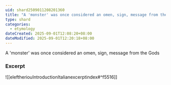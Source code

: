 ```yaml
---
uid: shard2509011208201360
title: "A 'monster' was once considered an omen, sign, message from the Gods"
type: shard
categories:
  - etymology
dateCreated: 2025-09-01T12:08:20+08:00
dateModified: 2025-09-01T12:20:18+08:00
---
```

A 'monster' was once considered an omen, sign, message from the Gods

### Excerpt
![[eleftheriouIntroductionItalianexcerptindex#^f5516]]